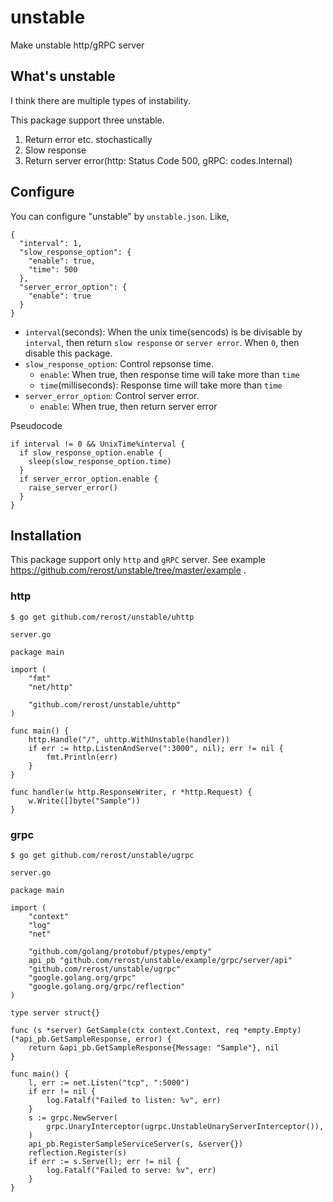 # unstable
Make unstable http/gRPC server

## What's unstable
I think there are multiple types of instability.

This package support three unstable.
1. Return error etc. stochastically
1. Slow response
1. Return server error(http: Status Code 500, gRPC: codes.Internal)

## Configure
You can configure "unstable" by `unstable.json`.
Like, 
```
{
  "interval": 1,
  "slow_response_option": {
    "enable": true,
    "time": 500
  },
  "server_error_option": {
    "enable": true
  }
}
```

- `interval`(seconds): When the unix time(sencods) is be divisable by `interval`, then return `slow response` or `server error`. When `0`, then disable this package.
- `slow_response_option`: Control repsonse time.
  - `enable`: When true, then response time will take more than `time`
  - `time`(milliseconds): Response time will take more than `time`
- `server_error_option`: Control server error.
  - `enable`: When true, then return server error
  
Pseudocode
```
if interval != 0 && UnixTime%interval {
  if slow_response_option.enable {
    sleep(slow_response_option.time)
  }
  if server_error_option.enable {
    raise_server_error()
  }
}
```

## Installation
This package support only `http` and `gRPC` server.
See example https://github.com/rerost/unstable/tree/master/example .

### http
```
$ go get github.com/rerost/unstable/uhttp
```

`server.go`

```
package main

import (
	"fmt"
	"net/http"

	"github.com/rerost/unstable/uhttp"
)

func main() {
	http.Handle("/", uhttp.WithUnstable(handler))
	if err := http.ListenAndServe(":3000", nil); err != nil {
		fmt.Println(err)
	}
}

func handler(w http.ResponseWriter, r *http.Request) {
	w.Write([]byte("Sample"))
}
```

### grpc
```
$ go get github.com/rerost/unstable/ugrpc
```

`server.go`

```
package main

import (
	"context"
	"log"
	"net"

	"github.com/golang/protobuf/ptypes/empty"
	api_pb "github.com/rerost/unstable/example/grpc/server/api"
	"github.com/rerost/unstable/ugrpc"
	"google.golang.org/grpc"
	"google.golang.org/grpc/reflection"
)

type server struct{}

func (s *server) GetSample(ctx context.Context, req *empty.Empty) (*api_pb.GetSampleResponse, error) {
	return &api_pb.GetSampleResponse{Message: "Sample"}, nil
}

func main() {
	l, err := net.Listen("tcp", ":5000")
	if err != nil {
		log.Fatalf("Failed to listen: %v", err)
	}
	s := grpc.NewServer(
		grpc.UnaryInterceptor(ugrpc.UnstableUnaryServerInterceptor()),
	)
	api_pb.RegisterSampleServiceServer(s, &server{})
	reflection.Register(s)
	if err := s.Serve(l); err != nil {
		log.Fatalf("Failed to serve: %v", err)
	}
}
```
